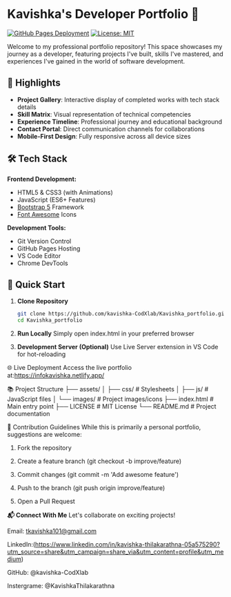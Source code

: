 # Kavishka's Developer Portfolio 🚀

[![GitHub Pages Deployment](https://img.shields.io/badge/Deployed%20on-GitHub%20Pages-blue?logo=github)](https://kavishka-codxlab.github.io/Kavishka_portfolio/)
[![License: MIT](https://img.shields.io/badge/License-MIT-yellow.svg)](https://opensource.org/licenses/MIT)

Welcome to my professional portfolio repository! This space showcases my journey as a developer, featuring projects I've built, skills I've mastered, and experiences I've gained in the world of software development.



## 🌟 Highlights

- **Project Gallery**: Interactive display of completed works with tech stack details
- **Skill Matrix**: Visual representation of technical competencies
- **Experience Timeline**: Professional journey and educational background
- **Contact Portal**: Direct communication channels for collaborations
- **Mobile-First Design**: Fully responsive across all device sizes

## 🛠 Tech Stack

**Frontend Development:**
- HTML5 & CSS3 (with Animations)
- JavaScript (ES6+ Features)
- [Bootstrap 5](https://getbootstrap.com/) Framework
- [Font Awesome](https://fontawesome.com/) Icons

**Development Tools:**
- Git Version Control
- GitHub Pages Hosting
- VS Code Editor
- Chrome DevTools

## 🚀 Quick Start

1. **Clone Repository**
   ```bash
   git clone https://github.com/kavishka-CodXlab/Kavishka_portfolio.git
   cd Kavishka_portfolio
2. **Run Locally**
Simply open index.html in your preferred browser

3. **Development Server (Optional)**
Use Live Server extension in VS Code for hot-reloading

 🌐 Live Deployment
Access the live portfolio at:https://infokavishka.netlify.app/



📚 Project Structure
├── assets/
│   ├── css/        # Stylesheets
│   ├── js/         # JavaScript files
│   └── images/     # Project images/icons
├── index.html      # Main entry point
├── LICENSE         # MIT License
└── README.md       # Project documentation


🤝 Contribution Guidelines
While this is primarily a personal portfolio, suggestions are welcome:


1. Fork the repository

2. Create a feature branch (git checkout -b improve/feature)

3. Commit changes (git commit -m 'Add awesome feature')

4. Push to the branch (git push origin improve/feature)

5. Open a Pull Request


**📬 Connect With Me**
Let's collaborate on exciting projects!

Email: tkavishka101@gmail.com

LinkedIn:(https://www.linkedin.com/in/kavishka-thilakarathna-05a575290?utm_source=share&utm_campaign=share_via&utm_content=profile&utm_medium)

GitHub: @kavishka-CodXlab

Instergrame: @KavishkaThilakarathna
  
